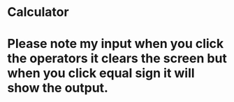 # Calculator

# Please note my input when you click the operators it clears the screen but when you click equal sign it will show the output.